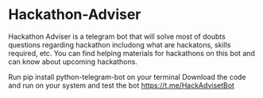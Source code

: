 # Hackathon-Adviser
Hackathon Adviser is a telegram bot that will solve most of doubts questions regarding hackathon includong what are hackatons, skills required, etc. You can find helping materials for hackathons on this bot and can know about upcoming hackathons. 

Run pip install python-telegram-bot on your terminal
Download the code and run on your system and test the bot https://t.me/HackAdvisetBot 
